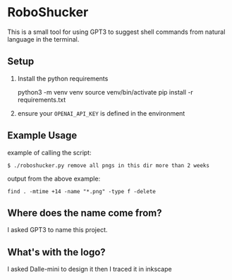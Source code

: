 # RoboShucker

This is a small tool for using GPT3 to suggest shell commands from natural
language in the terminal.

## Setup

1. Install the python requirements

    python3 -m venv venv
    source venv/bin/activate
    pip install -r requirements.txt

2. ensure your `OPENAI_API_KEY` is defined in the environment

## Example Usage

example of calling the script:

    $ ./roboshucker.py remove all pngs in this dir more than 2 weeks

output from the above example:

    find . -mtime +14 -name "*.png" -type f -delete

## Where does the name come from?

I asked GPT3 to name this project.

## What's with the logo?

I asked Dalle-mini to design it then I traced it in inkscape
